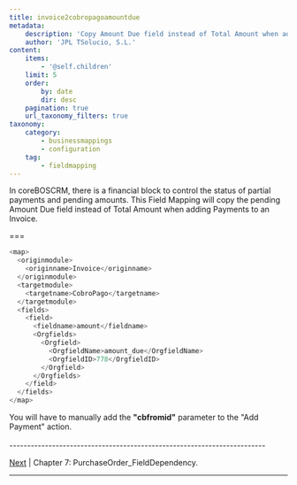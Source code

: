 ```yaml
---
title: invoice2cobropagoamountdue
metadata:
    description: 'Copy Amount Due field instead of Total Amount when adding Payments to Invoice in coreBOSCRM'
    author: 'JPL TSolucio, S.L.'
content:
    items:
        - '@self.children'
    limit: 5
    order:
        by: date
        dir: desc
    pagination: true
    url_taxonomy_filters: true
taxonomy:
    category:
        - businessmappings
        - configuration
    tag:
        - fieldmapping
---
```


In coreBOSCRM, there is a financial block to control the status of partial payments and pending amounts. This Field Mapping will copy the pending Amount Due field instead of Total Amount when adding Payments to an Invoice.

===

```php
<map>
  <originmodule>
    <originname>Invoice</originname>
  </originmodule>
  <targetmodule>
    <targetname>CobroPago</targetname>
  </targetmodule>
  <fields>
    <field>
      <fieldname>amount</fieldname>
      <Orgfields>
        <Orgfield>
          <OrgfieldName>amount_due</OrgfieldName>
          <OrgfieldID>778</OrgfieldID>
        </Orgfield>
      </Orgfields>
    </field>
  </fields>
</map>
```
<div class="notices red">
You will have to manually add the <strong>"cbfromid"</strong> parameter to the "Add Payment" action.
</div>


<br>
------------------------------------------------------------------------

[Next](../vendoraddresspo) | Chapter 7: PurchaseOrder_FieldDependency.

------------------------------------------------------------------------